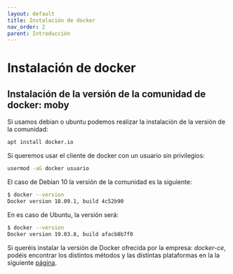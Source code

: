```yaml
---
layout: default
title: Instalación de docker
nav_order: 2
parent: Introducción
---
```

# Instalación de docker

## Instalación de la versión de la comunidad de docker: moby

Si usamos debian o ubuntu podemos realizar la instalación de la versión de la comunidad:

```bash
apt install docker.io
```

Si queremos usar el cliente de docker con un usuario sin privilegios:

```bash
usermod -aG docker usuario
```

El caso de Debian 10 la versión de la comunidad es la siguiente:

```bash
$ docker --version
Docker version 18.09.1, build 4c52b90
```

En es caso de Ubuntu, la versión será:

```bash
$ docker --version
Docker version 19.03.8, build afacb8b7f0
```

Si queréis instalar la versión de Docker ofrecida por la empresa: *docker-ce*, podéis encontrar los distintos métodos y las distintas plataformas en la  la siguiente [página](https://docs.docker.com/get-docker/).
